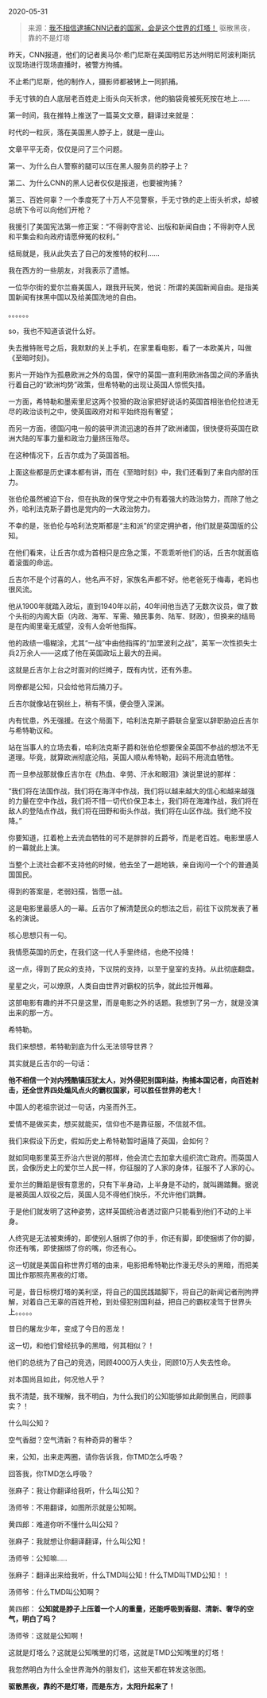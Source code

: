 2020-05-31

> 来源：[我不相信逮捕CNN记者的国家，会是这个世界的灯塔！](http://mp.weixin.qq.com/s?__biz=MzU3NDc5Nzc0NQ==&mid=2247488718&idx=1&sn=53f96db50d49a7d1af7b6d741510bf8d&chksm=fd2db610ca5a3f0673565088f285c2682f71974fe12910b02801f95a7f1028c7c59b4f0700c6&scene=27#wechat_redirect)
> 驱散黑夜，靠的不是灯塔

昨天，CNN报道，他们的记者奥马尔·希门尼斯在美国明尼苏达州明尼阿波利斯抗议现场进行现场直播时，被警方拘捕。

  

不止希门尼斯，他的制作人，摄影师都被铐上一同抓捕。

  

手无寸铁的白人底层老百姓走上街头向天祈求，他的脑袋竟被死死按在地上......

  

第一时间，我在推特上推送了一篇英文文章，翻译过来就是：

  

时代的一粒灰，落在美国黑人脖子上，就是一座山。

  

文章平平无奇，仅仅是问了三个问题。  

  

第一、为什么白人警察的腿可以压在黑人服务员的脖子上？

第二、为什么CNN的黑人记者仅仅是报道，也要被拘捕？

第三、百姓何辜？一个季度死了十万人不见警察，手无寸铁的走上街头祈求，却被总统下令可以向他们开枪？

  

我援引了美国宪法第一修正案：“不得剥夺言论、出版和新闻自由；不得剥夺人民和平集会和向政府请愿伸冤的权利。”

  

结局就是，我从此失去了自己的发推特的权利......

  

我在西方的一些朋友，对我表示了遗憾。  

  

一位华尔街的爱尔兰裔美国人，跟我开玩笑，他说：所谓的美国新闻自由。是指美国新闻有抹黑中国以及给美国洗地的自由。

  

。。。。。。  

  

so，我也不知道该说什么好。  

  

失去推特账号之后，我默默的关上手机，在家里看电影，看了一本欧美片，叫做《至暗时刻》。

  

影片一开始作为孤悬欧洲之外的岛国，保守的英国一直利用欧洲各国之间的矛盾执行着自己的“欧洲均势”政策，但希特勒的出现让英国人惊慌失措。

  

一方面，希特勒和墨索里尼这两个狡猾的政治家把好说话的英国首相张伯伦拉进无尽的政治谈判之中，使英国政府对和平始终抱有奢望；

  

而另一方面，德国闪电一般的装甲洪流迅速的吞并了欧洲诸国，很快便将英国在欧洲大陆的军事力量和政治力量挤压殆尽。

  

在这种情况下，丘吉尔成为了英国首相。

  

上面这些都是历史课本都有讲，而在《至暗时刻》中，我们还看到了来自内部的压力。

  

张伯伦虽然被迫下台，但在执政的保守党之中仍有着强大的政治势力，而除了他之外，哈利法克斯子爵也是党内的一大政治势力。

  

不幸的是，张伯伦与哈利法克斯都是“主和派”的坚定拥护者，他们就是英国版的公知。

  

在他们看来，让丘吉尔成为首相只是应急之策，不乖乖听他们的话，丘吉尔就面临着滚蛋的命运。

  

丘吉尔不是个讨喜的人，他名声不好，家族名声都不好。他老爸死于梅毒，老妈也很风流。

  

他从1900年就踏入政坛，直到1940年以前，40年间他当选了无数次议员，做了数个头衔的内阁大臣（内政、海军、军需、殖民事务、陆军、财政），但换来的结局是在内阁里毫无威望，没有人会听他指挥。

  

他的政绩一塌糊涂，尤其“一战”中由他指挥的“加里波利之战”，英军一次性损失士兵2万余人——这成了他在英国政坛上最大的丑闻。

  

这就是丘吉尔上台之时面对的烂摊子，既有内忧，还有外患。

  

同僚都是公知，只会给他背后捅刀子。

  

丘吉尔就像站在钢丝上，稍有不慎，便会堕入深渊。  

  

内有忧患，外无强援。在这个局面下，哈利法克斯子爵联合皇室以辞职胁迫丘吉尔与希特勒议和。

  

站在当事人的立场去看，哈利法克斯子爵和张伯伦想要保全英国不参战的想法不无道理。毕竟，就算欧洲彻底沦陷，英国人顺从希特勒，起码不用流血牺牲。

  

而一旦参战那就像丘吉尔在《热血、辛劳、汗水和眼泪》演说里说的那样：

  

“我们将在法国作战，我们将在海洋中作战，我们将以越来越大的信心和越来越强的力量在空中作战，我们将不惜一切代价保卫本土，我们将在海滩作战，我们将在敌人的登陆点作战，我们将在田野和街头作战，我们将在山区作战。我们绝不投降。”

  

你要知道，扛着枪上去流血牺牲的可不是胖胖的丘爵爷，而是老百姓。电影里感人的一幕就此上演。

  

当整个上流社会都不支持他的时候，他去坐了一趟地铁，亲自询问一个个的普通英国国民。

  

得到的答案是，老弱妇孺，皆愿一战。  

  

这是电影里最感人的一幕。丘吉尔了解清楚民众的想法之后，前往下议院发表了著名的演说。

  

核心思想只有一句。

  

我情愿英国的历史，在我们这一代人手里终结，也绝不投降！

  

这一点，得到了民众的支持，下议院的支持，以至于皇室的支持。从此彻底翻盘。

  

星星之火，可以燎原，人类自由世界对霸权的抗争，就此拉开帷幕。

  

这部电影有趣的并不只是这里，而是电影之外的话题。我想到了另一方，就是没演出来的那一方。

  

希特勒。

  

我们来想想，希特勒到底为什么无法领导世界？

  

其实就是丘吉尔的一句话：

  

 **他不相信一个对内残酷镇压犹太人，对外侵犯别国利益，拘捕本国记者，向百姓射击，还全世界四处煽风点火的霸权国家，可以胜任世界的老大！**

  

中国人的老祖宗说过一句话，内圣而外王。  

  

爱情不是做买卖，想买就能买，信仰也不是靠征服，不信就不信。

  

我们来假设下历史，假如历史上希特勒暂时逼降了英国，会如何？

  

就如同电影里英王乔治六世说的那样，他会流亡去加拿大组织流亡政府。而英国人民，会像历史上的爱尔兰人民一样，你征服的了人家的身体，征服不了人家的心。

  

爱尔兰的舞蹈是很有意思的，只有下半身动，上半身是不动的，就叫踢踏舞。据说是被英国人奴役之后，英国人见不得他们快乐，不允许他们跳舞。

  

于是他们就发明了这种姿势，这样英国统治者透过窗户只能看到他们不动的上半身。

  

人终究是无法被束缚的，即使别人捆绑了你的手，你还有脚，即使捆绑了你的脚，你还有嘴，即使捆绑了你的嘴，你还有心。

  

这一切就是美国自称世界灯塔的由来，电影把希特勒比作漫无尽头的黑暗，而把美国比作那照亮黑夜的灯塔。

  

可是，昔日标榜灯塔的美利坚，将自己的国民践踏脚下，将自己的新闻记者刑拘押解，对着自己无辜的百姓开枪，到处侵犯别国利益，把自己的霸权凌驾于世界头上。。。。。

  

昔日的屠龙少年，变成了今日的恶龙！

  

这一切，和他们曾经抗争的黑暗，何其相似？！

  

他们的总统为了自己的竞选，罔顾4000万人失业，罔顾10万人失去性命。

  

对本国尚且如此，何况他人乎？

  

我不清楚，我不理解，我不明白，为什么我们的公知能够如此颠倒黑白，罔顾事实？！  

  

什么叫公知？

  

空气香甜？空气清新？有种奇异的奢华？

  

  

来，公知，出来走两圈，请你告诉我，你TMD怎么呼吸？

  
回答我，你TMD怎么呼吸？  

  

张麻子：我让你翻译给我听，什么叫公知？

汤师爷：不用翻译，如图所示就是公知啊。

黄四郎：难道你听不懂什么叫公知？

张麻子：我就想让你翻译翻译，什么叫公知！

汤师爷：公知嘛.....

张麻子：翻译出来给我听，什么TMD叫公知！什么TMD叫TMD公知！！

汤师爷：什么TMD叫公知啊？

黄四郎： **公知就是脖子上压着一个人的重量，还能呼吸到香甜、清新、奢华的空气，明白了吗？**

汤师爷：这就是公知啊！

  

这就是灯塔么？这就是公知嘴里的灯塔，这就是TMD公知嘴里的灯塔！

  

我忽然明白为什么全世界海外的朋友们，这些天都在转发这张图。

  

  

 **驱散黑夜，靠的不是灯塔，而是东方，太阳升起来了！**

